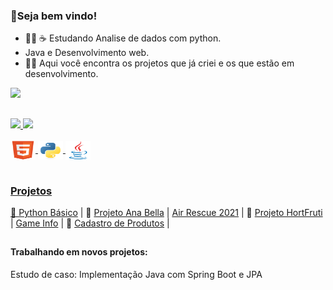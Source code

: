  ### 👋Seja bem vindo!

- 📖🐍 ☕ Estudando Analise de dados com python.
- Java e Desenvolvimento web.
- 👨‍💻 Aqui você encontra os projetos que já criei e os que estão em desenvolvimento.

<div> 
  <a href="https://www.linkedin.com/in/danilo-barross" target="_blank"><img src="https://img.shields.io/badge/-LinkedIn-%230077B5?style=for-the-badge&logo=linkedin&logoColor=white" target="_blank"></a>

 ##
 
<div>
  <a href="https://github.com/danilobsena1">
  <img height="180em" src="https://github-readme-stats.vercel.app/api?username=danilobsena1&show_icons=true&theme=white&include_all_commits=true&count_private=true"/>
  <img height="180em" src="https://github-readme-stats.vercel.app/api/top-langs/?username=danilobsena1&layout=compact&langs_count=7&theme=white"/>
</div>

 <div style="display: inline_block"><br>
  <img align="center" alt="Danilo-HTML" height="30" width="40" src="https://raw.githubusercontent.com/devicons/devicon/master/icons/html5/html5-original.svg">
  <img align="center" alt="Danilo-Python" height="30" width="40" src="https://raw.githubusercontent.com/devicons/devicon/master/icons/python/python-original.svg">
  <img align="center" alt="Rafa-Java" height="30" width="40" src="https://raw.githubusercontent.com/devicons/devicon/master/icons/java/java-original.svg"> 
</div>
  
 <div style="display: inline_block"><br>
  <h3>Projetos</h3>
  🐍 <a href="https://github.com/danilobsena1/basico-python" target="_blank">Python Básico</a> |
  👜 <a href="https://github.com/danilobsena1/ProjetoAnaBella" target="_blank"> Projeto Ana Bella</a> |
     <a href="https://github.com/danilobsena1/air-rescue-2021" target="_blank">Air Rescue 2021</a> |
  🍓 <a href="https://github.com/danilobsena1/projeto-hortifruti" target="_blank">Projeto HortFruti</a> |
     <a href="https://github.com/danilobsena1/gameinfo" target="_blank">Game Info</a> |
  🍉 <a href="https://github.com/danilobsena1/Natural-Life" target="_blank">Cadastro de Produtos</a> |
  
 ##
 
  <h4>Trabalhando em novos projetos: </h4>
  Estudo de caso: Implementação Java com Spring Boot e JPA
 </div>

